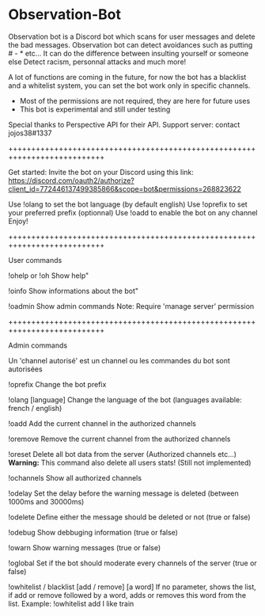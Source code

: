 # Observation-Bot

Observation bot is a Discord bot which scans for user messages and delete the bad messages.
Observation bot can detect avoidances such as putting # - * etc...
It can do the difference between insulting yourself or someone else
Detect racism, personnal attacks and much more!

A lot of functions are coming in the future, for now the bot has a blacklist and a whitelist system, you can set the bot work only in specific channels.

- Most of the permissions are not required, they are here for future uses
- This bot is experimental and still under testing

Special thanks to Perspective API for their API.
Support server: contact jojos38#1337

+++++++++++++++++++++++++++++++++++++++++++++++++++++++++++++++++++++++++++

Get started:
Invite the bot on your Discord using this link:
https://discord.com/oauth2/authorize?client_id=772446137499385866&scope=bot&permissions=268823622

Use !olang to set the bot language (by default english)
Use !oprefix to set your preferred prefix (optionnal)
Use !oadd to enable the bot on any channel
Enjoy!

+++++++++++++++++++++++++++++++++++++++++++++++++++++++++++++++++++++++++++

User commands

!ohelp or !oh
Show help"

!oinfo
Show informations about the bot"

!oadmin
Show admin commands
Note: Require 'manage server' permission

+++++++++++++++++++++++++++++++++++++++++++++++++++++++++++++++++++++++++++

Admin commands

Un 'channel autorisé' est un channel ou les commandes du bot sont autorisées

!oprefix
Change the bot prefix

!olang [language]
Change the language of the bot (languages available: french / english)

!oadd
Add the current channel in the authorized channels

!oremove
Remove the current channel from the authorized channels

!oreset
Delete all bot data from the server (Authorized channels etc...)
**Warning:** This command also delete all users stats! (Still not implemented)

!ochannels
Show all authorized channels

!odelay
Set the delay before the warning message is deleted (between 1000ms and 30000ms)

!odelete
Define either the message should be deleted or not (true or false)

!odebug
Show debbuging information (true or false)

!owarn
Show warning messages (true or false)

!oglobal
Set if the bot should moderate every channels of the server (true or false)

!owhitelist / blacklist [add / remove] [a word]
If no parameter, shows the list, if add or remove followed by a word, adds or removes this word from the list.
Example: !owhitelist add I like train
